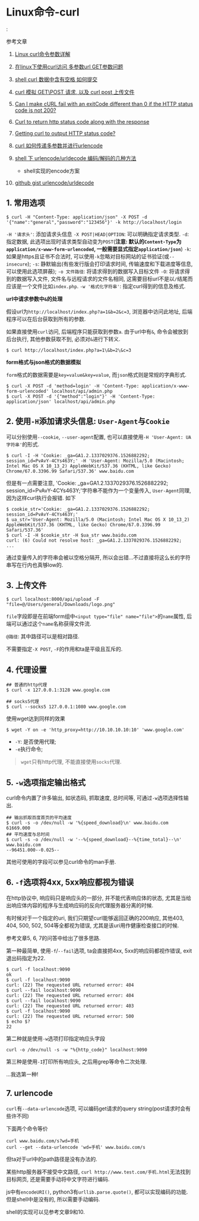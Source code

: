 # Linux命令-curl

<!tags!>: <!代理!>

参考文章

1. [Linux curl命令参数详解](http://www.aiezu.com/system/linux/linux_curl_syntax.html)

2. [在linux下使用curl访问 多参数url GET参数问题](http://blog.csdn.net/sunbiao0526/article/details/6831327)

3. [shell curl 数据中含有空格 如何提交](https://blog.csdn.net/qq_25279717/article/details/71577313)

4. [curl 模拟 GET\POST 请求, 以及 curl post 上传文件](https://blog.csdn.net/fungleo/article/details/80703365)

5. [Can I make cURL fail with an exitCode different than 0 if the HTTP status code is not 200?](https://superuser.com/questions/590099/can-i-make-curl-fail-with-an-exitcode-different-than-0-if-the-http-status-code-i)
6. [Curl to return http status code along with the response](https://stackoverflow.com/questions/38906626/curl-to-return-http-status-code-along-with-the-response)
7. [Getting curl to output HTTP status code?](https://stackoverflow.com/questions/38906626/curl-to-return-http-status-code-along-with-the-response)
8. [curl 如何传递多参数并进行urlencode](https://segmentfault.com/q/1010000008630196)
9. [shell 下 urlencode/urldecode 编码/解码的几种方法](https://blog.csdn.net/carlostyq/article/details/7928610)
    - shell实现的encode方案
10. [github gist urlencode/urldecode](https://gist.github.com/cdown/1163649)

## 1. 常用选项

```
$ curl -H "Content-Type: application/json" -X POST -d '{"name":"general","password":"123456"}' -k http://localhost/login
```

`-H '请求头'`: 添加请求头信息
`-X POST|HEAD|OPTION`: 可以明确指定请求类型.
`-d`: 指定数据, 此选项出现时请求类型自动变为`POST`(**注意: 默认的`Content-Type`为`application/x-www-form-urlencoded`, 一般需要显式指定`application/json`**)
`-k`: 如果是https且证书不合法时, 可以使用`-k`忽略对目标网站的证书验证(或`--insecure`);
`-s`: 静默输出(有些发行版会打印请求时间, 传输速度和下载进度等信息, 可以使用此选项屏蔽);
`-o 文件路径`: 将请求得到的数据写入目标文件
`-O`: 将请求得到的数据写入文件, 文件名与远程请求的文件名相同, 这需要目标url不是以`/`结尾而应该是一个文件比如`index.php`.
`-w '格式化字符串'`: 指定curl得到的信息及格式.

**url中请求参数中`&`的处理**

假设url为`http://localhost/index.php?a=1&b=2&c=3`, 浏览器中访问此地址, 后端程序可以在后台获取到所有的参数.

如果直接使用`curl`访问, 后端程序只能获取到参数`a`. 由于url中有`&`, 命令会被放到后台执行, 其他参数获取不到, 必须对`&`进行下转义.

```
$ curl http://localhost/index.php?a=1\&b=2\&c=3
```

**form格式与json格式的数据模拟**

`form`格式的数据需要是`key=value&key=value`, 而`json`格式则是常规的字典形式.

```
$ curl -X POST -d 'method=login' -H 'Content-Type: application/x-www-form-urlencoded' localhost/api/admin.php
$ curl -X POST -d '{"method":"login"}' -H 'Content-Type: application/json' localhost/api/admin.php
```

## 2. 使用`-H`添加请求头信息: `User-Agent`与`Cookie`

可以分别使用`--cookie`, `--user-agent`配置, 也可以直接使用`-H 'User-Agent: UA字符串'`的形式.

```
$ curl -I -H 'Cookie: _ga=GA1.2.1337029376.1526882292; session_id=PvAvY-4CYs463Y;' -H 'User-Agent: Mozilla/5.0 (Macintosh; Intel Mac OS X 10_13_2) AppleWebKit/537.36 (KHTML, like Gecko) Chrome/67.0.3396.99 Safari/537.36' www.baidu.com
```

但是有一点需要注意, 'Cookie: _ga=GA1.2.1337029376.1526882292; session_id=PvAvY-4CYs463Y;'字符串不能作为一个变量传入, `User-Agent`同理, 因为这样curl执行会报错. 如下

```
$ cookie_str='Cookie: _ga=GA1.2.1337029376.1526882292; session_id=PvAvY-4CYs463Y;'
$ ua_str='User-Agent: Mozilla/5.0 (Macintosh; Intel Mac OS X 10_13_2) AppleWebKit/537.36 (KHTML, like Gecko) Chrome/67.0.3396.99 Safari/537.36'
$ curl -I -H $cookie_str -H $ua_str www.baidu.com
curl: (6) Could not resolve host: _ga=GA1.2.1337029376.1526882292;
...
```

通过变量传入的字符串会被以空格分隔开, 所以会出错...不过直接将这么长的字符串写在行内也真够low的.

## 3. 上传文件

```
$ curl localhost:8000/api/upload -F "file=@/Users/general/Downloads/logo.png"
```

`file`字段即是在前端form组中`<input type="file" name="file">`的`name`属性, 后端可以通过这个`name`名称获得文件流. 

`@路径`: 其中路径可以是相对路径.

不需要指定`-X POST`, `-F`的作用和ta是平级且互斥的.

## 4. 代理设置

```
## 普通的http代理
$ curl -x 127.0.0.1:3128 www.google.com

## socks5代理
$ curl --socks5 127.0.0.1:1080 www.google.com
```

使用wget达到同样的效果

```
$ wget -Y on -e 'http_proxy=http://10.10.10.10:10' 'www.google.com'
```

- `-Y`: 是否使用代理; 
- `-e`执行命令;

> `wget`只有http代理, 不能直接使用`socks`代理.

## 5. `-w`选项指定输出格式

curl命令内置了许多输出, 如状态码, 抓取速度, 总时间等, 可通过`-w`选项选择性输出.

```shell
## 输出抓取百度首页的平均速度
$ curl -s -o /dev/null -w '%{speed_download}\n' www.baidu.com
61669.000
## 平均速度与总时间
$ curl -s -o /dev/null -w '--%{speed_download}--%{time_total}--\n' www.baidu.com
--96451.000--0.025--
```

其他可使用的字段可以参见curl命令的man手册.

## 6. `-f`选项将4xx, 5xx响应都视为错误

在http协议中, 响应码只是响应头的一部分, 并不能代表响应体的状态, 尤其是当给出响应体内容的程序与生成响应码的反向代理服务器分离的时候.

有时候对于一个指定的uri, 我们只期望curl能够返回正确的200响应, 其他403, 404, 500, 502, 504等全都视为错误, 尤其是该uri用作健康检查接口的时候.

参考文章5, 6, 7的问答中给出了很多思路.

第一种最简单, 使用`-f`/`--fail`选项, ta会直接把4xx, 5xx的响应码都视作错误, exit退出码指定为22.

```
$ curl -f localhost:9090
ok
$ curl -f localhost:9090
curl: (22) The requested URL returned error: 404
$ curl --fail localhost:9090
curl: (22) The requested URL returned error: 404
$ curl --fail localhost:9090
curl: (22) The requested URL returned error: 403
$ curl -f localhost:9090
curl: (22) The requested URL returned error: 500
$ echo $?
22
```

第二种就是使用`-w`选项打印指定响应头字段

```
curl -o /dev/null -s -w "%{http_code}" localhost:9090
```

第三种是使用`-I`打印所有响应头, 之后用grep等命令二次处理.

...我选第一种!

## 7. urlencode

`curl`有`--data-urlencode`选项, 可以编码get请求的query string(post请求时会有些许不同)

下面两个命令等价

```
curl www.baidu.com/s?wd=手机
curl --get --data-urlencode 'wd=手机' www.baidu.com/s
```

但ta对于url中的path路径是没有办法的.

某些http服务器不接受中文路径, `curl http://www.test.com/手机.html`无法找到目标网页, 还是需要手动将中文字符进行编码.

js中有`encodeURI()`, python3有`urllib.parse.quote()`, 都可以实现编码的功能. 但是shell中是没有的, 所以需要手动编码.

shell的实现可以见参考文章9和10.

